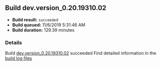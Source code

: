 ## Build dev.version_0.20.19310.02
- **Build result:** `succeeded`
- **Build queued:** 11/6/2019 5:31:46 AM
- **Build duration:** 129.39 minutes
### Details
Build [dev.version_0.20.19310.02](https://winappstudio.visualstudio.com/web/build.aspx?pcguid=a4ef43be-68ce-4195-a619-079b4d9834c2&builduri=vstfs%3a%2f%2f%2fBuild%2fBuild%2f31749) succeeded
Find detailed information in the [build log files]()
